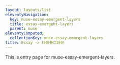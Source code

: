 ```yaml
---
layout: layouts/list
eleventyNavigation:
  key: muse-essay-emergent-layers
  title: essay-emergent-layers
  parent: muse
eleventyComputed:
  collectionKey: muse-essay-emergent-layers
title: Essay -> 科技叠层理论
---
```

This is entry page for muse-essay-emergent-layers.
